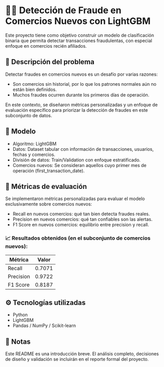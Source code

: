 # 🕵️‍♂️ Detección de Fraude en Comercios Nuevos con LightGBM

Este proyecto tiene como objetivo construir un modelo de clasificación binaria que permita detectar transacciones fraudulentas, con especial enfoque en comercios recién afiliados.

## 📌 Descripción del problema

Detectar fraudes en comercios nuevos es un desafío por varias razones:
- Son comercios sin historial, por lo que los patrones normales aún no están bien definidos.
- Muchos fraudes ocurren durante los primeros días de operación.

En este contexto, se diseñaron métricas personalizadas y un enfoque de evaluación específico para priorizar la detección de fraudes en este subconjunto de datos.

## 🧠 Modelo

- Algoritmo: LightGBM
- Datos: Dataset tabular con información de transacciones, usuarios, fechas y comercios.
- División de datos: Train/Validation con enfoque estratificado.
- Comercios nuevos: Se consideran aquellos cuyo primer mes de operación (first_transaction_date).

## 🧪 Métricas de evaluación

Se implementaron métricas personalizadas para evaluar el modelo exclusivamente sobre comercios nuevos:
- Recall en nuevos comercios: qué tan bien detecta fraudes reales.
- Precision en nuevos comercios: qué tan confiables son las alertas.
- F1 Score en nuevos comercios: equilibrio entre precision y recall.

### 📈 Resultados obtenidos (en el subconjunto de comercios nuevos):

| Métrica   | Valor  |
| --------- | ------ |
| Recall    | 0.7071 |
| Precision | 0.9722 |
| F1 Score  | 0.8187 |

## ⚙️ Tecnologías utilizadas

- Python
- LightGBM
- Pandas / NumPy / Scikit-learn

## 📌 Notas
Este README es una introducción breve. El análisis completo, decisiones de diseño y validación se incluirán en el reporte formal del proyecto.
